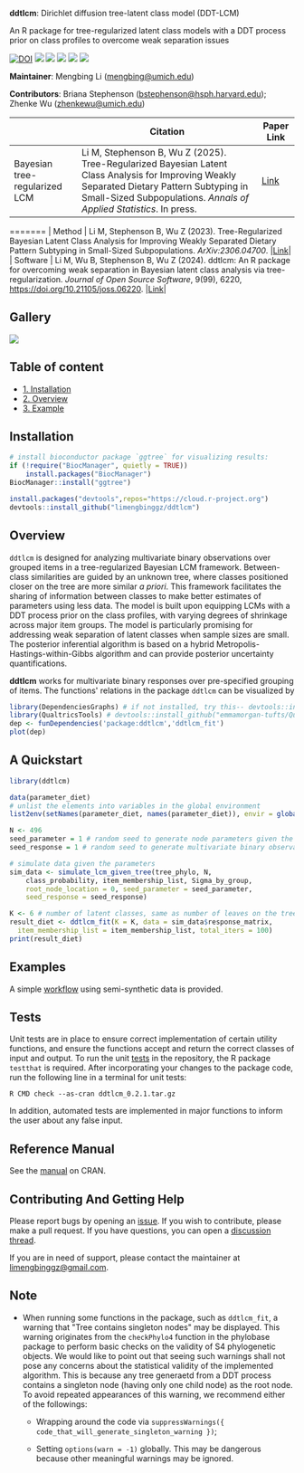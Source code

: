 **ddtlcm**: Dirichlet diffusion tree-latent class model (DDT-LCM)

An R package for tree-regularized latent class models with a DDT process prior on class profiles to overcome weak separation issues

[![DOI](https://joss.theoj.org/papers/10.21105/joss.06220/status.svg)](https://doi.org/10.21105/joss.06220)
[![](https://www.r-pkg.org/badges/version/ddtlcm?color=green)](https://cran.r-project.org/package=ddtlcm)
[![](http://cranlogs.r-pkg.org/badges/grand-total/ddtlcm?color=green)](https://cran.r-project.org/package=ddtlcm)
[![](http://cranlogs.r-pkg.org/badges/last-month/ddtlcm?color=green)](https://cran.r-project.org/package=ddtlcm)
[![](http://cranlogs.r-pkg.org/badges/last-week/ddtlcm?color=green)](https://cran.r-project.org/package=ddtlcm)
[![](https://img.shields.io/badge/lifecycle-maturing-blue.svg)](https://lifecycle.r-lib.org/articles/stages.html#maturing)

**Maintainer**: Mengbing Li (mengbing@umich.edu)

**Contributors**: Briana Stephenson (bstephenson@hsph.harvard.edu); Zhenke Wu (zhenkewu@umich.edu)

<!-- **References**: If you are using **lotR** for tree-integrative latent class analysis, 
please cite the following preprint:
 -->

|       | Citation     | Paper Link
| -------------  | -------------  | -------------  |
| Bayesian tree-regularized LCM    | Li M, Stephenson B, Wu Z (2025). Tree-Regularized Bayesian Latent Class Analysis for Improving Weakly Separated Dietary Pattern Subtyping in Small-Sized Subpopulations. *Annals of Applied Statistics*. In press.   |[Link](https://arxiv.org/abs/2306.04700)| 
=======
| Method    | Li M, Stephenson B, Wu Z (2023). Tree-Regularized Bayesian Latent Class Analysis for Improving Weakly Separated Dietary Pattern Subtyping in Small-Sized Subpopulations. *ArXiv:2306.04700*.   |[Link](https://arxiv.org/abs/2306.04700)| 
| Software    | Li M, Wu B, Stephenson B, Wu Z (2024). ddtlcm: An R package for overcoming weak separation in Bayesian latent class analysis via tree-regularization. *Journal of Open Source Software*, 9(99), 6220, https://doi.org/10.21105/joss.06220.   |[Link](https://doi.org/10.21105/joss.06220)| 


Gallery
-------------
![](inst/ddtlcm_output_example.png)


## Table of content
- [1. Installation](#id-section1)
- [2. Overview](#id-section2)
- [3. Example](#id-section3)

<div id='id-section1'/>

Installation
--------------
```r
# install bioconductor package `ggtree` for visualizing results:
if (!require("BiocManager", quietly = TRUE))
    install.packages("BiocManager")
BiocManager::install("ggtree")

install.packages("devtools",repos="https://cloud.r-project.org")
devtools::install_github("limengbinggz/ddtlcm")
```




<div id='id-section2'/>

Overview
----------
`ddtlcm` is designed for analyzing multivariate binary observations over grouped items in a tree-regularized Bayesian LCM framework. Between-class similarities are guided by an unknown tree, where classes positioned closer on the tree are more similar _a priori_. This framework facilitates the sharing of information between classes to make better estimates of parameters using less data. The model is built upon equipping LCMs with a DDT process prior on the class profiles, with varying degrees of shrinkage across major item groups. The model is particularly promising for addressing weak separation of latent classes when sample sizes are small. The posterior inferential algorithm is based on a hybrid Metropolis-Hastings-within-Gibbs algorithm and can provide posterior uncertainty quantifications.


**ddtlcm** works for multivariate binary responses over pre-specified grouping of items. The functions' relations in the package `ddtlcm` can be visualized by

```r
library(DependenciesGraphs) # if not installed, try this-- devtools::install_github("datastorm-open/DependenciesGraphs")
library(QualtricsTools) # devtools::install_github("emmamorgan-tufts/QualtricsTools")
dep <- funDependencies('package:ddtlcm','ddtlcm_fit')
plot(dep)
```


<div id='id-section3'/>


A Quickstart
---------
```r
library(ddtlcm)

data(parameter_diet)
# unlist the elements into variables in the global environment
list2env(setNames(parameter_diet, names(parameter_diet)), envir = globalenv()) 

N <- 496
seed_parameter = 1 # random seed to generate node parameters given the tree
seed_response = 1 # random seed to generate multivariate binary observations from LCM

# simulate data given the parameters
sim_data <- simulate_lcm_given_tree(tree_phylo, N, 
    class_probability, item_membership_list, Sigma_by_group, 
    root_node_location = 0, seed_parameter = seed_parameter,
    seed_response = seed_response)

K <- 6 # number of latent classes, same as number of leaves on the tree
result_diet <- ddtlcm_fit(K = K, data = sim_data$response_matrix, 
  item_membership_list = item_membership_list, total_iters = 100)
print(result_diet)
```


Examples 
---------

A simple [workflow](https://cran.r-project.org/web/packages/ddtlcm/vignettes/ddtlcm-demo.html) using semi-synthetic data is provided.


Tests
---------
Unit tests are in place to ensure correct implementation of certain utility functions, and ensure the functions accept and return the correct classes of input and output. To run the unit [tests](/tests) in the repository, the R package `testthat` is required. After incorporating your changes to the package code, run the following line in a terminal for unit tests:

`R CMD check --as-cran ddtlcm_0.2.1.tar.gz`


In addition, automated tests are implemented in major functions to inform the user about any false input.



Reference Manual
---------
See the [manual](https://cran.r-project.org/web/packages/ddtlcm/ddtlcm.pdf) on CRAN.


Contributing And Getting Help
---------
Please report bugs by opening an [issue](https://github.com/limengbinggz/ddtlcm/issues/new). If you wish to contribute, please make a pull request. If you have questions, you can open a [discussion thread](https://github.com/limengbinggz/ddtlcm/discussions).

If you are in need of support, please contact the maintainer at limengbinggz@gmail.com.


Note
---------

* When running some functions in the package, such as ``ddtlcm_fit``, a warning that "Tree contains singleton nodes" may be displayed. This warning originates from the ``checkPhylo4`` function in the phylobase package to perform basic checks on the validity of S4 phylogenetic objects. We would like to point out that seeing such warnings shall not pose any concerns about the statistical validity of the implemented algorithm. This is because any tree generaetd from a DDT process contains a singleton node (having only one child node) as the root node. To avoid repeated appearances of this warning, we recommend either of the followings:

    - Wrapping around the code via ``suppressWarnings({ code_that_will_generate_singleton_warning })``;

    - Setting ``options(warn = -1)`` globally. This may be dangerous because other meaningful warnings may be ignored.






